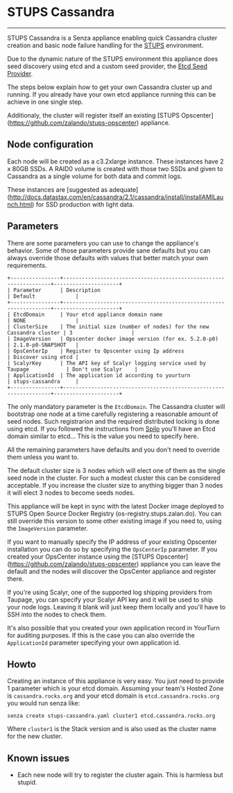 # STUPS Cassandra
----

STUPS Cassandra is a Senza appliance enabling quick Cassandra cluster creation 
and basic node failure handling for the [STUPS](https://stups.io) environment.

Due to the dynamic nature of the STUPS environment this appliance does seed 
discovery using etcd and a custom seed provider, the 
[Etcd Seed Provider](https://github.com/zalando/cassandra-etcd-seed-provider).

The steps below explain how to get your own Cassandra cluster up and running.
If you already have your own etcd appliance running this can be achieve in one 
single step.

Additionaly, the cluster will register itself an existing [STUPS Opscenter]
(https://github.com/zalando/stups-opscenter) appliance.

## Node configuration

Each node will be created as a c3.2xlarge instance. These instances have 
2 x 80GB SSDs. A RAID0 volume is created with those two SSDs and given to
Cassandra as a single volume for both data and commit logs.

These instances are [suggested as adequate]
(http://docs.datastax.com/en/cassandra/2.1/cassandra/install/installAMILaunch.html)
for SSD production with light data.

## Parameters

There are some parameters you can use to change the appliance's behavior. Some
of those parameters provide sane defaults but you can always override those
defaults with values that better match your own requirements.

    +----------------+------------------------------------------------------------------+---------------------+
    | Parameter      | Description                                                      | Default             |
    +----------------+------------------------------------------------------------------+---------------------+
    | EtcdDomain     | Your etcd appliance domain name                                  | NONE                |
    | ClusterSize    | The initial size (number of nodes) for the new Cassandra cluster | 3                   |
    | ImageVersion   | Opscenter docker image version (for ex. 5.2.0-p0)                | 2.1.8-p0-SNAPSHOT   |
    | OpsCenterIp    | Register to Opscenter using Ip address                           | Discover using etcd |
    | ScalyrKey      | The API key of Scalyr logging service used by Taupage            | Don't use Scalyr    |
    | ApplicationId  | The application id according to yourturn                         | stups-cassandra     |
    +----------------+------------------------------------------------------------------+---------------------+

        
The only mandatory parameter is the ``EtcdDomain``. The Cassandra cluster will 
bootstrap one node at a time carefully registering a reasonable amount of seed
nodes. Such registrarion and the required distributed locking is done using etcd.
If you followed the instructions from 
[Spilo](http://spilo.readthedocs.org/en/latest/user-guide/deploy_etcd/) 
you'll have an Etcd domain similar to etcd.<my-team-name>.<domain>.
This is the value you need to specify here.

All the remaining parameters have defaults and you don't need to override them
unless you want to. 

The default cluster size is 3 nodes which will elect one of them as the single
seed node in the cluster. For such a modest cluster this can be considered
acceptable. If you increase the cluster size to anything bigger than 3 nodes it
will elect 3 nodes to become seeds nodes.

This appliance will be kept in sync with the latest Docker image deployed to 
STUPS Open Source Docker Registry (os-registry.stups.zalan.do). You can still
override this version to some other existing image if you need to, using the
``ImageVersion`` parameter.

If you want to manually specify the IP address of your existing Opscenter
installation you can do so by specifying the ``OpsCenterIp`` parameter. If you
created your OpsCenter instance using the [STUPS Opscenter]
(https://github.com/zalando/stups-opscenter) appliance you can leave the default
and the nodes will discover the OpsCenter appliance and register there.

If you're using Scalyr, one of the supported log shipping providers from Taupage, 
you can specify your Scalyr API key and it will be used to ship your node logs.
Leaving it blank will just keep them locally and you'll have to SSH into the
nodes to check them.

It's also possible that you created your own application record in YourTurn for
auditing purposes. If this is the case you can also override the ``ApplicationId``
parameter specifying your own application id.

## Howto

Creating an instance of this appliance is very easy. You just need to provide 1
parameter which is your etcd domain. Assuming your team's Hosted Zone is
``cassandra.rocks.org`` and your etcd domain is ``etcd.cassandra.rocks.org``
you would run senza like:

    senza create stups-cassandra.yaml cluster1 etcd.cassandra.rocks.org
    
Where ``cluster1`` is the Stack version and is also used as the cluster name 
for the new cluster.


## Known issues

- Each new node will try to register the cluster again. This is harmless but stupid.
